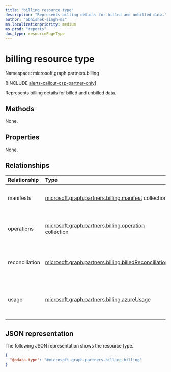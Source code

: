 ```yaml
---
title: "billing resource type"
description: "Represents billing details for billed and unbilled data."
author: "abhishek-singh-ms"
ms.localizationpriority: medium
ms.prod: "reports"
doc_type: resourcePageType
---
```


# billing resource type

Namespace: microsoft.graph.partners.billing

[!INCLUDE [alerts-callout-csp-partner-only](../includes/alerts-callout-csp-partner-only.md)]

Represents billing details for billed and unbilled data.

## Methods

None.

## Properties

None.

## Relationships

|Relationship|Type|Description|
|:---|:---|:---|
|manifests|[microsoft.graph.partners.billing.manifest](partners-billing-manifest.md) collection|Represents metadata for the exported data.|
|operations|[microsoft.graph.partners.billing.operation](partners-billing-operation.md) collection|Represents an operation to export the billing data of a partner.|
|reconciliation|[microsoft.graph.partners.billing.billedReconciliation](partners-billing-billingreconciliation.md)|Represents details for billed invoice reconciliation data.|
|usage|[microsoft.graph.partners.billing.azureUsage](partners-billing-azureusage.md)|Represents details for billed and unbilled Azure usage data.|

## JSON representation

The following JSON representation shows the resource type.

<!-- {
  "blockType": "resource",
  "keyProperty": "id",
  "@odata.type": "microsoft.graph.partners.billing.billing",
  "baseType": "microsoft.graph.entity",
  "openType": false
}
-->
``` json
{
  "@odata.type": "#microsoft.graph.partners.billing.billing"
}
```
